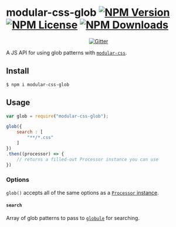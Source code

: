 modular-css-glob [![NPM Version](https://img.shields.io/npm/v/modular-css-glob.svg)](https://www.npmjs.com/package/modular-css-glob) [![NPM License](https://img.shields.io/npm/l/modular-css-glob.svg)](https://www.npmjs.com/package/modular-css-glob) [![NPM Downloads](https://img.shields.io/npm/dm/modular-css-glob.svg)](https://www.npmjs.com/package/modular-css-glob)
===========

<p align="center">
    <a href="https://gitter.im/modular-css/modular-css"><img src="https://img.shields.io/gitter/room/modular-css/modular-css.svg" alt="Gitter" /></a>
</p>

A JS API for using glob patterns with [`modular-css`](https://github.com/tivac/modular-css).

## Install

`$ npm i modular-css-glob`

## Usage

```js
var glob = require("modular-css-glob");

glob({
    search : [
        "**/*.css"
    ]
})
.then((processor) => {
    // returns a filled-out Processor instance you can use
})
```

### Options

`glob()` accepts all of the same options as a [`Processor` instance](https://github.com/tivac/modular-css/blob/master/docs/api.md#processor-options).

#### `search`

Array of glob patterns to pass to [`globule`](https://www.npmjs.com/package/globule) for searching.
